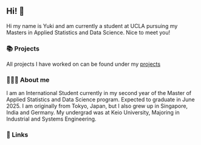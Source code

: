 ## Hi! 👋

<!--
**yukiurt/yukiurt** is a ✨ _special_ ✨ repository because its `README.md` (this file) appears on your GitHub profile.

Here are some ideas to get you started:

- 🔭 I’m currently working on ...
- 🌱 I’m currently learning ...
- 👯 I’m looking to collaborate on ...
- 🤔 I’m looking for help with ...
- 💬 Ask me about ...
- 📫 How to reach me: ...
- 😄 Pronouns: ...
- ⚡ Fun fact: ...
-->

Hi my name is Yuki and am currently a student at UCLA pursuing my Masters in Applied Statistics and Data Science. Nice to meet you!

### 📚 Projects
All projects I have worked on can be found under my [projects]()

### 🏃🏻‍♂️ About me
I am an International Student currently in my second year of the Master of Applied Statistics and Data Science program. Expected to graduate in June 2025.
I am originally from Tokyo, Japan, but I also grew up in Singapore, India and Germany. My undergrad was at Keio University, Majoring in Industrial and Systems Engineering.

### 🔗 Links
